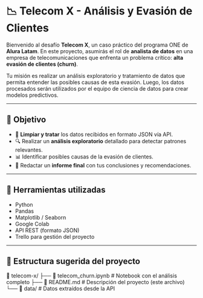 # 📉 Telecom X - Análisis y Evasión de Clientes

Bienvenido al desafío **Telecom X**, un caso práctico del programa ONE de **Alura Latam**. En este proyecto, asumirás el rol de **analista de datos** en una empresa de telecomunicaciones que enfrenta un problema crítico: **alta evasión de clientes (churn)**.

Tu misión es realizar un análisis exploratorio y tratamiento de datos que permita entender las posibles causas de esta evasión. Luego, los datos procesados serán utilizados por el equipo de ciencia de datos para crear modelos predictivos.

---

## 🎯 Objetivo

- 🧹 **Limpiar y tratar** los datos recibidos en formato JSON vía API.
- 🔍 Realizar un **análisis exploratorio** detallado para detectar patrones relevantes.
- 📊 Identificar posibles causas de la evasión de clientes.
- 📝 Redactar un **informe final** con tus conclusiones y recomendaciones.

---

## 🧰 Herramientas utilizadas

- Python
- Pandas
- Matplotlib / Seaborn
- Google Colab
- API REST (formato JSON)
- Trello para gestión del proyecto

---

## 📂 Estructura sugerida del proyecto
📁 telecom-x/
├── 📓 telecom_churn.ipynb # Notebook con el análisis completo
├── 📄 README.md # Descripción del proyecto (este archivo)
└── 📂 data/ # Datos extraídos desde la API

